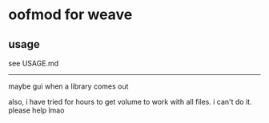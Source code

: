 # oofmod for weave

## usage

see USAGE.md

---

maybe gui when a library comes out

also, i have tried for hours to get volume to work with all files. i can't do it. please help lmao
